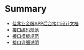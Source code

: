 # Summary

* [佳兆业金服APP后台接口设计文档](README.md)
* [接口编码规范](编码规范.md)
* [接口模板规范](接口模板规范.md)
* [接口详细说明](接口详细说明.md)

